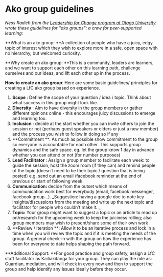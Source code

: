 # Ako group guidelines

_Ness Radich from the _[_Leadership for Change program at Otago University_](https://www.op.ac.nz/study/capable-nz/bachelor-of-leadership-for-change)_ wrote these guidelines for "ako groups": a crew for peer-supported learning:_



**What is an ako group: **A collection of people who have a juicy, edgy topic of interest which they wish to explore more in a safe, open space with no hierarchy, but welcomed curiosity.

**Why create an ako group: **This is a community, leaders are learners, and we want to support each other on this learning path, challenge ourselves and our ideas, and lift each other up in the process.

**How to create an ako group**: Here are some basic guidelines/ principles for creating a LfC ako group based on experience.

1. **Scope** : Define the scope of your question / idea / topic. Think about what success in this group might look like.
2. **Diversity** : Aim to have diversity in the group members or gather different opinions online - this encourages juicy discussions to emerge and learning too.
3. **Inclusion** : decide at the start whether you can invite others to join the session or not (perhaps guest speakers or elders or just a new member) and the process you wish to follow in doing so if any
4. **Commitment **: As much as possible show commitment to the group so everyone is accountable for each other. This supports group dynamics and the safe space. eg. let the group know 1 day in advance whether you can attend or not (for number purposes)
5. **Lead Facilitator** : Assign a group member to facilitate each week: to guide the session, host the zoom room (if they can) and remind people of the topic (doesn’t need to be their topic / question that is being posted) e.g. send out an email /facebook reminder at the end of previous or start of following week.
6. **Communication:** decide from the outset which means of communication work best for everybody (email, facebook messenger, facebook group…). _Suggestion: having a google doc to note key insights/discussions from the meeting and write up the next topic and facilitator for people who couldn’t make it. _
7. **Topic:** Your group might want to suggest a topic or an article to read up on/research for the upcoming week to keep the juiciness rolling; also group members may wish to present/share some of their own work
8. **Review / Iteration **: Allow it to be an iterative process and lock in a time when you will review the topic and if it is meeting the needs of the group. A general check-in with the group on how the experience has been for everyone to date helps shaping the path forward.

**Additional Support: **For good practice and group safety, assign a LfC staff facilitator as Kaitiakitanga for your group. They can play the role as: Guardian, mediation, and will check in every now and then to support the group and help identify any issues ideally before they occur.
